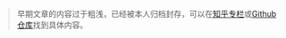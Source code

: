 > 早期文章的内容过于粗浅，已经被本人归档封存，可以在[知乎专栏](https://zhuanlan.zhihu.com/messiah)或[Github仓库](https://github.com/messiahhh/blog)找到具体内容。